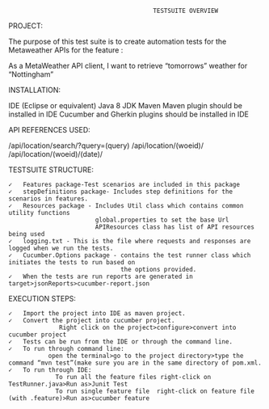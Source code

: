                                            TESTSUITE OVERVIEW

   PROJECT: 

   The purpose of this test suite is to create automation tests for the Metaweather APIs for the feature :
   
   As a MetaWeather API client, I want to retrieve “tomorrows” weather for “Nottingham”


  INSTALLATION:
   
  IDE (Eclipse or equivalent)
  Java 8 JDK
  Maven
  Maven plugin should be installed in IDE
  Cucumber and Gherkin plugins should be installed in IDE
  
  API REFERENCES USED:
  
  /api/location/search/?query=(query)
  /api/location/(woeid)/
  /api/location/(woeid)/(date)/
  

  TESTSUITE STRUCTURE:
 
	✓	Features package-Test scenarios are included in this package 
	✓	stepDefinitions package- Includes step definitions for the scenarios in features.
	✓	Resources package - Includes Util class which contains common utility functions
                            global.properties to set the base Url
                            APIResources class has list of API resources being used
	✓	logging.txt - This is the file where requests and responses are logged when we run the tests.
	✓	Cucumber.Options package - contains the test runner class which initiates the tests to run based on 
	                               the options provided.
	✓	When the tests are run reports are generated in target>jsonReports>cucumber-report.json

  EXECUTION STEPS:

	✓	Import the project into IDE as maven project.
	✓	Convert the project into cucumber project. 
                  Right click on the project>configure>convert into cucumber project
	✓	Tests can be run from the IDE or through the command line.
	✓	To run through command line: 
		       open the terminal>go to the project directory>type the command “mvn test”(make sure you are in the same directory of pom.xml.
	✓	To run through IDE:
                 To run all the feature files right-click on TestRunner.java>Run as>Junit Test 
                 To run single feature file  right-click on feature file (with .feature)>Run as>cucumber feature 
                 



